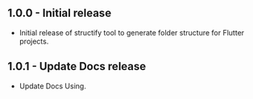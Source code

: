 ## 1.0.0 - Initial release
- Initial release of structify tool to generate folder structure for Flutter projects.

## 1.0.1 - Update Docs release
- Update Docs Using.

